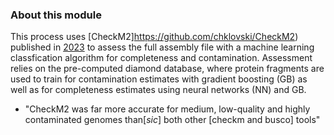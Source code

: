 ### About this module

This process uses [CheckM2]https://github.com/chklovski/CheckM2) published in [2023](https://pubmed.ncbi.nlm.nih.gov/37500759/) to assess the full assembly file with a machine learning classfication algorithm for completeness and contamination. Assessment relies on the pre-computed diamond database, where protein fragments are used to train for contamination estimates with gradient boosting (GB) as well as for completeness estimates using neural networks (NN) and GB.

- "CheckM2 was far more accurate for medium, low-quality and highly contaminated genomes than[_sic_] both other [checkm and busco] tools"
